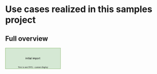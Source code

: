 # Use cases realized in this samples project


## Full overview

[<img src="./images/01-usecase-full.svg" width=35% >](https://app.diagrams.net/#Hmodelix/modelix-samples/main/doc/images/01-usecase-full.svg)
